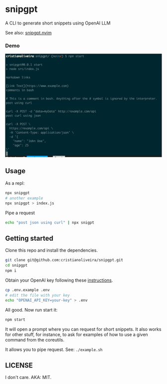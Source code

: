 # snipgpt

A CLI to generate short snippets using OpenAI LLM

See also: [snipgpt.nvim](https://github.com/cristianoliveira/snipgpt.nvim)

### Demo

![snipgpt demo](https://raw.githubusercontent.com/cristianoliveira/snipgpt/main/snipgpt-demo.png)

## Usage

As a repl:
```bash
npx snipgpt
# another example
npx snipgpt > index.js
```

Pipe a request
```bash
echo "post json using curl" | npx snigpt
```

## Getting started

Clone this repo and install the dependencies.

```bash
git clone git@github.com:cristianoliveira/snipgpt.git
cd snipgpt
npm i
```

Obtain your OpenAI key following these [instructions](https://help.openai.com/en/articles/4936850-where-do-i-find-my-secret-api-key).

```bash
cp .env.example .env
# edit the file with your key
echo "OPENAI_API_KEY=your-key" > .env
```

All good. Now run start it:

```bash
npm start
```

It will open a prompt where you can request for short snippets. It also works
for other stuff, for instance, to ask for examples of how to use a given
command from the coreutils.

It allows you to pipe request. See: `./example.sh`

## LICENSE

I don't care. AKA: MIT.
